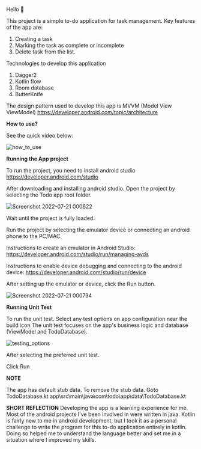 Hello 👋

This project is a simple to-do application for task management. 
Key features of the app are:
1. Creating a task
2. Marking the task as complete or incomplete
3. Delete task from the list.

Technologies to develop this application
1. Dagger2
2. Kotlin flow
3. Room database
4. ButterKnife

The design pattern used to develop this app is MVVM (Model View ViewModel)
https://developer.android.com/topic/architecture

**How to use?**

See the quick video below:

![how_to_use](https://user-images.githubusercontent.com/8465561/180029292-460a68af-946a-4887-873f-f1afb8b08f0f.gif)

**Running the App project**

To run the project, you need to install android studio
https://developer.android.com/studio

After downloading and installing android studio. Open the project by selecting the Todo app root folder.

![Screenshot 2022-07-21 000622](https://user-images.githubusercontent.com/8465561/180030124-38866d46-41c2-4f6a-8887-fdb16b074109.png)

Wait until the project is fully loaded.

Run the project by selecting the emulator device or connecting an android phone to the PC/MAC.

Instructions to create an emulator in Android Studio: 
https://developer.android.com/studio/run/managing-avds

Instructions to enable device debugging and connecting to the android device:
https://developer.android.com/studio/run/device

After setting up the emulator or device, click the Run button.

![Screenshot 2022-07-21 000734](https://user-images.githubusercontent.com/8465561/180030847-ebf8e3df-7e01-4a26-b628-faac11ae6aca.png)

**Running Unit Test**

To run the unit test. Select any test options on app configuration near the build icon
The unit test focuses on the app's business logic and database (ViewModel and TodoDatabase).

![testing_options](https://user-images.githubusercontent.com/8465561/180031503-a581edc3-2de5-4f1a-a1c9-8d37cb4688e4.png)

After selecting the preferred unit test. 

Click Run


**NOTE**

The app has default stub data. To remove the stub data. Goto TodoDatabase.kt
app\src\main\java\com\todo\app\data\TodoDatabase.kt

**SHORT REFLECTION**
Developing the app is a learning experience for me. Most of the android projects I've been involved in were written in java. Kotlin is fairly new to me in android development, but I took it as a personal challenge to write the program for this to-do application entirely in kotlin. Doing so helped me to understand the language better and set me in a situation where I improved my skills.
